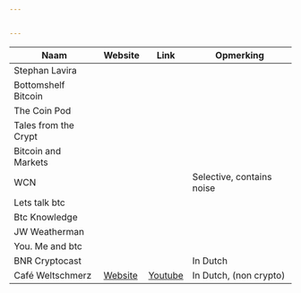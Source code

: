 ```yaml
---


---
```



<table>
<thead>
<tr>
<th>Naam</th>
<th>Website</th>
<th>Link</th>
<th>Opmerking</th>
</tr>
</thead>
<tbody>
<tr>
<td>Stephan Lavira</td>
<td></td>
<td></td>
<td></td>
</tr>
<tr>
<td>Bottomshelf Bitcoin</td>
<td></td>
<td></td>
<td></td>
</tr>
<tr>
<td>The Coin Pod</td>
<td></td>
<td></td>
<td></td>
</tr>
<tr>
<td>Tales from the Crypt</td>
<td></td>
<td></td>
<td></td>
</tr>
<tr>
<td>Bitcoin and Markets</td>
<td></td>
<td></td>
<td></td>
</tr>
<tr>
<td>WCN</td>
<td></td>
<td></td>
<td>Selective, contains noise</td>
</tr>
<tr>
<td>Lets talk btc</td>
<td></td>
<td></td>
<td></td>
</tr>
<tr>
<td>Btc Knowledge</td>
<td></td>
<td></td>
<td></td>
</tr>
<tr>
<td>JW Weatherman</td>
<td></td>
<td></td>
<td></td>
</tr>
<tr>
<td>You. Me and btc</td>
<td></td>
<td></td>
<td></td>
</tr>
<tr>
<td>BNR Cryptocast</td>
<td></td>
<td></td>
<td>In Dutch</td>
</tr>
<tr>
<td>Café Weltschmerz</td>
<td><a href="https://www.cafeweltschmerz.nl"> Website</a></td>
<td><a href="https://www.youtube.com/channel/UClK9f1anqhuSaqDN5YE-wfw">Youtube</a></td>
<td>In Dutch, (non crypto)</td>
</tr>
</tbody>
</table>
